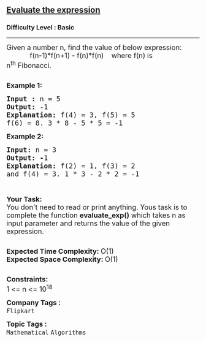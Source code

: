 <h2><a href="https://practice.geeksforgeeks.org/problems/evaluate-the-expression0307/1?page=17&curated[]=7&sortBy=submissions">Evaluate the expression</a></h2><h3>Difficulty Level : Basic</h3><hr><div class="problems_problem_content__Xm_eO"><p><span style="font-size:18px">Given a number n, find the value of below expression:<br>
&nbsp;&nbsp; &nbsp; &nbsp; &nbsp; &nbsp;&nbsp; f(n-1)*f(n+1) - f(n)*f(n)&nbsp; &nbsp; where f(n) is n<sup>th</sup>&nbsp;Fibonacci.&nbsp;</span><br>
&nbsp;</p>

<p><span style="font-size:18px"><strong>Example 1:</strong></span></p>

<pre><span style="font-size:18px"><strong>Input : </strong>n = 5
<strong>Output: </strong>-1
<strong>Explanation: </strong>f(4) = 3, f(5) = 5
</span><span style="font-size:18px">f(6) = 8. 3 * 8 - 5 * 5 = -1</span>
</pre>

<p><span style="font-size:18px"><strong>Example 2:</strong></span></p>

<pre><span style="font-size:18px"><strong>Input: </strong>n = 3
<strong>Output: -</strong>1
<strong>Explanation: </strong>f(2) = 1, f(3) = 2
and f(4) = 3. 1 * 3 - 2 * 2 = -1</span>
</pre>

<p>&nbsp;</p>

<p><span style="font-size:18px"><strong>Your Task:</strong><br>
You don't need to read or print anything. Yous task is to complete the function&nbsp;<strong>evaluate_exp()</strong>&nbsp;which takes n as input parameter and returns the value of the given expression.</span><br>
&nbsp;</p>

<p><span style="font-size:18px"><strong>Expected Time Complexity:&nbsp;</strong>O(1)<br>
<strong>Expected Space Complexity:&nbsp;</strong>O(1)</span><br>
&nbsp;</p>

<p><span style="font-size:18px"><strong>Constraints:</strong><br>
1 &lt;= n &lt;= 10<sup>18</sup></span></p>
</div><p><span style=font-size:18px><strong>Company Tags : </strong><br><code>Flipkart</code>&nbsp;<br><p><span style=font-size:18px><strong>Topic Tags : </strong><br><code>Mathematical</code>&nbsp;<code>Algorithms</code>&nbsp;